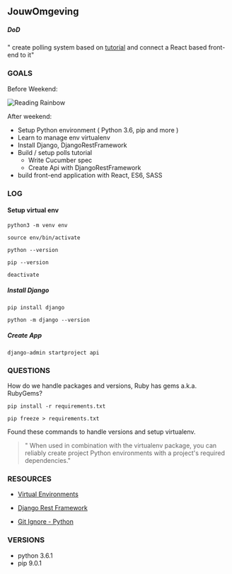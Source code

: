 ## JouwOmgeving

##### DoD
" create polling system based on [tutorial](https://docs.djangoproject.com/en/1.11/intro/tutorial01/) and connect a React based front-end to it"



### GOALS

Before Weekend:

![Reading Rainbow](https://media.giphy.com/media/bslzwg9Qkl0aY/giphy.gif)


After weekend:

* Setup Python environment ( Python 3.6, pip and more )
* Learn to manage env virtualenv
* Install Django, DjangoRestFramework
* Build / setup polls tutorial
  * Write Cucumber spec
  * Create Api with DjangoRestFramework
* build front-end application with React, ES6, SASS


### LOG

#### Setup virtual env

`python3 -m venv env`

`source env/bin/activate`

`python --version`

`pip --version`

`deactivate`


##### Install Django

`pip install django`

`python -m django --version`


##### Create App

`django-admin startproject api`



### QUESTIONS

How do we handle packages and versions, Ruby has gems a.k.a. RubyGems?

 `pip install -r requirements.txt`

 `pip freeze > requirements.txt`

 Found these commands to handle versions and setup virtualenv.

 > " When used in combination with the virtualenv package, you can reliably create project Python environments with a project's required dependencies."




### RESOURCES

* [Virtual Environments](http://python-guide-pt-br.readthedocs.io/en/latest/dev/virtualenvs/)

* [Django Rest Framework](http://www.django-rest-framework.org/)

* [Git Ignore - Python](https://raw.githubusercontent.com/github/gitignore/master/Python.gitignore)


### VERSIONS

* python 3.6.1
* pip 9.0.1
